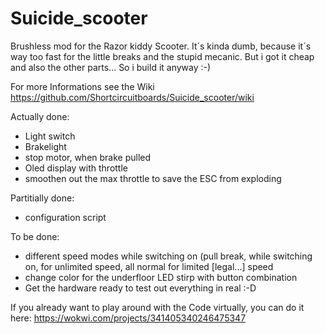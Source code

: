 # Suicide_scooter
Brushless mod for the Razor kiddy Scooter. It´s kinda dumb, because it´s way too fast for the little breaks and the stupid mecanic. But i got it cheap and also the other
parts... So i build it anyway :-)

For more Informations see the Wiki https://github.com/Shortcircuitboards/Suicide_scooter/wiki

Actually done:
- Light switch
- Brakelight
- stop motor, when brake pulled
- Oled display with throttle
- smoothen out the max throttle to save the ESC from exploding

Partitially done:
- configuration script

To be done:
- different speed modes while switching on (pull break, while switching on, for unlimited speed, all normal for limited [legal...] speed
- change color for the underfloor LED stirp with button combination
- Get the hardware ready to test out everything in real :-D

If you already want to play around with the Code virtually, you can do it here: https://wokwi.com/projects/341405340246475347
